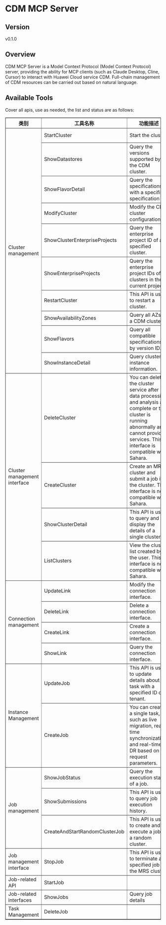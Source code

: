 # CDM MCP Server 


## Version
v0.1.0

## Overview

CDM MCP Server is a Model Context Protocol (Model Context Protocol) server, providing the ability for MCP clients (such as Claude Desktop, Cline, Cursor) to interact with Huawei Cloud service CDM. Full-chain management of CDM resources can be carried out based on natural language.

## Available Tools
Cover all apis, use as needed, the list and status are as follows:

<html>
    <head></head>
    <body>
        <table border="1" cellspacing="0" cellpadding="5">
            <tbody>
                <tr>
                    <th>类别</th>
                    <th>工具名称</th>
                    <th>功能描述</th>
                    <th>状态</th>
                </tr>
                <tr>
                    <td rowspan="10">Cluster management</td>
                    <td>StartCluster</td>
                    <td>Start the cluster.</td>
                    <td>To be tested</td>
                </tr>
                <tr>
                    <td>ShowDatastores</td>
                    <td>Query the versions supported by the CDM cluster.</td>
                    <td>To be tested</td>
                </tr>
                <tr>
                    <td>ShowFlavorDetail</td>
                    <td>Query the specifications with a specified specification ID.</td>
                    <td>To be tested</td>
                </tr>
                <tr>
                    <td>ModifyCluster</td>
                    <td>Modify the CDM cluster configuration.</td>
                    <td>To be tested</td>
                </tr>
                <tr>
                    <td>ShowClusterEnterpriseProjects</td>
                    <td>Query the enterprise project ID of a specified cluster.</td>
                    <td>To be tested</td>
                </tr>
                <tr>
                    <td>ShowEnterpriseProjects</td>
                    <td>Query the enterprise project IDs of all clusters in the current project.</td>
                    <td>To be tested</td>
                </tr>
                <tr>
                    <td>RestartCluster</td>
                    <td>This API is used to restart a cluster.</td>
                    <td>To be tested</td>
                </tr>
                <tr>
                    <td>ShowAvailabilityZones</td>
                    <td>Query all AZs of a CDM cluster.</td>
                    <td>To be tested</td>
                </tr>
                <tr>
                    <td>ShowFlavors</td>
                    <td>Query all compatible specifications by version ID.</td>
                    <td>To be tested</td>
                </tr>
                <tr>
                    <td>ShowInstanceDetail</td>
                    <td>Query cluster instance information.</td>
                    <td>To be tested</td>
                </tr>
                <tr>
                    <td rowspan="4">Cluster management interface</td>
                    <td>DeleteCluster</td>
                    <td>You can delete the cluster service after data processing and analysis are complete or the cluster is running abnormally and cannot provide services. This interface is compatible with Sahara.</td>
                    <td>To be tested</td>
                </tr>
                <tr>
                    <td>CreateCluster</td>
                    <td>Create an MRS cluster and submit a job in the cluster. This interface is not compatible with Sahara.</td>
                    <td>To be tested</td>
                </tr>
                <tr>
                    <td>ShowClusterDetail</td>
                    <td>This API is used to query and display the details of a single cluster.</td>
                    <td>To be tested</td>
                </tr>
                <tr>
                    <td>ListClusters</td>
                    <td>View the cluster list created by the user. This interface is not compatible with Sahara.</td>
                    <td>To be tested</td>
                </tr>
                <tr>
                    <td rowspan="4">Connection management</td>
                    <td>UpdateLink</td>
                    <td>Modify the connection interface.</td>
                    <td>To be tested</td>
                </tr>
                <tr>
                    <td>DeleteLink</td>
                    <td>Delete a connection interface.</td>
                    <td>To be tested</td>
                </tr>
                <tr>
                    <td>CreateLink</td>
                    <td>Create a connection interface.</td>
                    <td>To be tested</td>
                </tr>
                <tr>
                    <td>ShowLink</td>
                    <td>Query the connection interface.</td>
                    <td>To be tested</td>
                </tr>
                <tr>
                    <td rowspan="2">Instance Management</td>
                    <td>UpdateJob</td>
                    <td>This API is used to update details about a task with a specified ID of a tenant.</td>
                    <td>To be tested</td>
                </tr>
                <tr>
                    <td>CreateJob</td>
                    <td>You can create a single task, such as live migration, real-time synchronization, and real-time DR based on the request parameters.</td>
                    <td>To be tested</td>
                </tr>
                <tr>
                    <td rowspan="3">Job management</td>
                    <td>ShowJobStatus</td>
                    <td>Query the execution status of a job.</td>
                    <td>To be tested</td>
                </tr>
                <tr>
                    <td>ShowSubmissions</td>
                    <td>This API is used to query job execution history.</td>
                    <td>To be tested</td>
                </tr>
                <tr>
                    <td>CreateAndStartRandomClusterJob</td>
                    <td>This API is used to create and execute a job in a random cluster.</td>
                    <td>To be tested</td>
                </tr>
                <tr>
                    <td rowspan="1">Job management interface</td>
                    <td>StopJob</td>
                    <td>This API is used to terminate a specified job in the MRS cluster.</td>
                    <td>To be tested</td>
                </tr>
                <tr>
                    <td rowspan="1">Job-related API</td>
                    <td>StartJob</td>
                    <td></td>
                    <td>To be tested</td>
                </tr>
                <tr>
                    <td rowspan="1">Job-related interfaces</td>
                    <td>ShowJobs</td>
                    <td>Query job details</td>
                    <td>To be tested</td>
                </tr>
                <tr>
                    <td rowspan="1">Task Management</td>
                    <td>DeleteJob</td>
                    <td></td>
                    <td>To be tested</td>
                </tr>
            </tbody>
        </table>
    </body>
</html>
